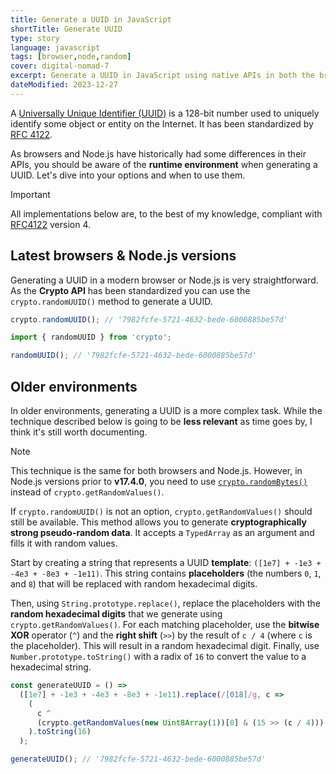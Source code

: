 ```yaml
---
title: Generate a UUID in JavaScript
shortTitle: Generate UUID
type: story
language: javascript
tags: [browser,node,random]
cover: digital-nomad-7
excerpt: Generate a UUID in JavaScript using native APIs in both the browser and Node.js.
dateModified: 2023-12-27
---
```


A [Universally Unique Identifier (UUID)](https://en.wikipedia.org/wiki/Universally_unique_identifier) is a 128-bit number used to uniquely identify some object or entity on the Internet. It has been standardized by [RFC 4122](https://tools.ietf.org/html/rfc4122).

As browsers and Node.js have historically had some differences in their APIs, you should be aware of the **runtime environment** when generating a UUID. Let's dive into your options and when to use them.

> [!IMPORTANT]
>
> All implementations below are, to the best of my knowledge, compliant with [RFC4122](https://www.ietf.org/rfc/rfc4122.txt) version 4.

## Latest browsers & Node.js versions

Generating a UUID in a modern browser or Node.js is very straightforward. As the **Crypto API** has been standardized you can use the `crypto.randomUUID()` method to generate a UUID.

```js [Browser]
crypto.randomUUID(); // '7982fcfe-5721-4632-bede-6000885be57d'
```

```js [Node.js]
import { randomUUID } from 'crypto';

randomUUID(); // '7982fcfe-5721-4632-bede-6000885be57d'
```

## Older environments

In older environments, generating a UUID is a more complex task. While the technique described below is going to be **less relevant** as time goes by, I think it's still worth documenting.

> [!NOTE]
>
> This technique is the same for both browsers and Node.js. However, in Node.js versions prior to **v17.4.0**, you need to use [`crypto.randomBytes()`](https://nodejs.org/api/crypto.html#cryptorandombytessize-callback) instead of `crypto.getRandomValues()`.

If `crypto.randomUUID()` is not an option, `crypto.getRandomValues()` should still be available. This method allows you to generate **cryptographically strong pseudo-random data**. It accepts a `TypedArray` as an argument and fills it with random values.

Start by creating a string that represents a UUID **template**: `([1e7] + -1e3 + -4e3 + -8e3 + -1e11)`. This string contains **placeholders** (the numbers `0`, `1`, and `8`) that will be replaced with random hexadecimal digits.

Then, using `String.prototype.replace()`, replace the placeholders with the **random hexadecimal digits** that we generate using `crypto.getRandomValues()`. For each matching placeholder, use the **bitwise XOR** operator (`^`) and the **right shift** (`>>`) by the result of `c / 4` (where `c` is the placeholder). This will result in a random hexadecimal digit. Finally, use `Number.prototype.toString()` with a radix of `16` to convert the value to a hexadecimal string.

```js
const generateUUID = () =>
  ([1e7] + -1e3 + -4e3 + -8e3 + -1e11).replace(/[018]/g, c =>
    (
      c ^
      (crypto.getRandomValues(new Uint8Array(1))[0] & (15 >> (c / 4)))
    ).toString(16)
  );

generateUUID(); // '7982fcfe-5721-4632-bede-6000885be57d'
```

